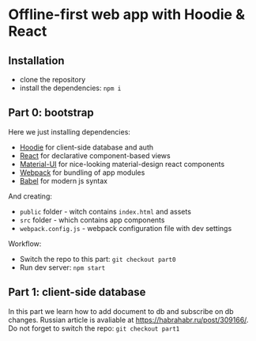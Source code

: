Offline-first web app with Hoodie & React
=========================================

Installation
------------
- clone the repository
- install the dependencies: `npm i`


Part 0: bootstrap
-----------------
Here we just installing dependencies:

- [Hoodie](http://docs.hood.ie/camp/) for client-side database and auth
- [React](https://facebook.github.io/react/) for declarative component-based
  views
- [Material-UI](http://www.material-ui.com/) for nice-looking material-design
  react components
- [Webpack](https://webpack.github.io/) for bundling of app modules
- [Babel](https://babeljs.io/) for modern js syntax

And creating:

- `public` folder - witch contains `index.html` and assets
- `src` folder - which contains app components
- `webpack.config.js` - webpack configuration file with dev settings

Workflow:

- Switch the repo to this part: `git checkout part0`
- Run dev server: `npm start`

Part 1: client-side database
----------------------------
In this part we learn how to add document to db and subscribe on db changes.
Russian article is avaliable at <https://habrahabr.ru/post/309166/>.
Do not forget to switch the repo: `git checkout part1`
